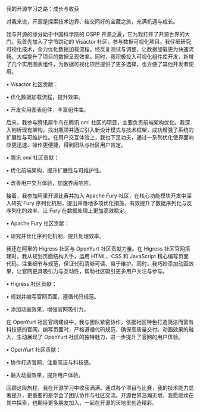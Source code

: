 我的开源学习之路：成长与收获

对我来说，开源是探索技术边界、结交同好的宝藏之旅，充满机遇与成长。

我与开源的缘分始于中国科学院的 OSPP 开源之夏，它为我打开了开源世界的大门。我首先加入了字节跳动的 Visactor 社区，参与数据可视化项目。我仔细研究可视化技术，全力优化数据加载流程，经反复测试与调整，让数据加载更为快速流畅，大幅提升了项目的数据呈现效率。同时，我积极投入可视化组件库开发，新增了几个实用图表组件，为数据可视化项目提供了更多选择，也方便了其他开发者使用。

• Visactor 社区贡献：

• 优化数据加载流程，提升效率。

• 开发实用图表组件，丰富组件库。

后来，我参与腾讯犀牛鸟在腾讯 omi 社区的项目，主要负责前端架构优化。我深入剖析现有架构，找出瓶颈并通过引入新设计模式与技术框架，成功增强了系统的扩展性与可维护性。在用户交互体验上，我也下足功夫，通过一系列优化使界面响应更迅速、操作更便捷，得到团队与社区用户肯定。

• 腾讯 omi 社区贡献：

• 优化前端架构，提升扩展性与可维护性。

• 改善用户交互体验，加速界面响应。

接着，我参加阿里开源比赛并加入 Apache Fury 社区，在核心功能模块开发中深入研究 Fury 序列化机制，提出并落地多项优化措施，有效提升了数据序列化与反序列化的效率，让 Fury 在数据处理上更加高效稳定。

• Apache Fury 社区贡献：

• 研究并优化序列化机制，提升处理效率。

我还在阿里的 Higress 社区与 OpenYurt 社区贡献力量。在 Higress 社区官网搭建时，我从规划页面结构入手，运用 HTML、CSS 和 JavaScript 精心编写页面代码，注重细节与规范，保证代码清晰可读、易于维护。同时，我巧妙添加动画效果，让官网更具吸引力与互动性，帮助社区吸引更多用户关注与参与。

• Higress 社区贡献：

• 规划并编写官网页面，遵循代码规范。

• 添加动画效果，增强官网吸引力。

在 OpenYurt 社区官网建设中，我与团队紧密协作，依据社区特色打造简洁而富有科技感的官网。编写页面时，严格遵循代码规范，确保高质量交付。动画效果的融入，生动展现了 OpenYurt 社区的独特魅力，进一步提升了官网的用户体验。

• OpenYurt 社区贡献：

• 协作打造官网，注重简洁与科技感。

• 融入动画效果，提升用户体验。

回顾这段旅程，我在开源学习中收获满满。通过各个项目与比赛，我的技术能力显著提升，更重要的是学会了团队协作与社区交流。开源世界浩瀚无垠，我愿继续在其中探索，也期待更多朋友加入，一起在开源的天地里创造精彩。